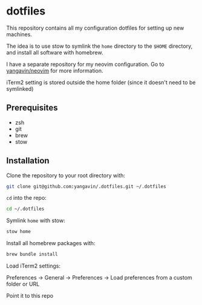 # dotfiles

This repository contains all my configuration dotfiles for setting up new machines.

The idea is to use stow to symlink the `home` directory to the `$HOME` directory,
and install all software with homebrew.

I have a separate repository for my neovim configuration.
Go to [yangavin/neovim](https://github.com/yangavin/neovim)
for more information.

iTerm2 setting is stored outside the home folder (since it doesn't need to be symlinked)

## Prerequisites

- zsh
- git
- brew
- stow

## Installation

Clone the repository to your root directory with:

```bash
git clone git@github.com:yangavin/.dotfiles.git ~/.dotfiles
```

`cd` into the repo:

```bash
cd ~/.dotfiles
```

Symlink `home` with stow:

```bash
stow home
```

Install all homebrew packages with:

```bash
brew bundle install
```

Load iTerm2 settings:

Preferences -> General -> Preferences -> Load preferences from a custom folder or URL

Point it to this repo
